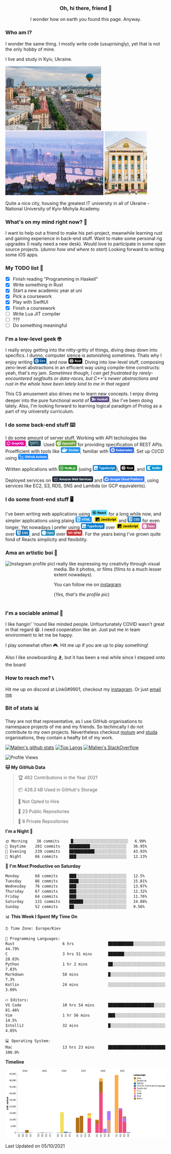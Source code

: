 
<h3 align="center"> Oh, hi there, friend 👋 </h3>
<p align="center">I wonder how on earth you found this page. Anyway.</p>

### Who am I? 
I wonder the same thing. I mostly write code (usuprisingly), yet that is not the only hobby of mine.

I live and study in Kyiv, Ukraine. 

<img alt="Kyiv city" height="200px"
src="https://github.com/Malien/Malien/blob/master/assets/kyiv1.jpg">
<img alt="Kyiv city" height="200px"
src="https://github.com/Malien/Malien/blob/master/assets/kyiv2.png">
<img alt="National University of Kyiv-Mohyla Academy" height="200px"
src="https://github.com/Malien/Malien/blob/master/assets/naukma.jpg">

Quite a nice city, housing the greatest IT university in all of Ukraine - National University of Kyiv-Mohyla Academy.

### What's on my mind right now? 🧠
I want to help out a friend to make his pet-project, meanwhile learning rust and gaining experience in back-end stuff.
Want to make some personal rig upgrades (I really need a new desk).
Would love to participate in some open source projects. (_dunno how and where to start_)
Looking forward to writing some iOS apps.

### My TODO list 📝
- [X] Finish reading "Programming in Haskell"
- [X] Write something in Rust
- [X] Start a new academic year at uni
- [X] Pick a coursework
- [X] Play with SwiftUI
- [X] Finish a coursework
- [ ] Write Lua JIT compiler
- [ ] ???
- [ ] Do something meaningful

### I'm a low-level geek 🤓
I really enjoy getting into the nitty-gritty of things, diving deep down into specifics. I dunno, computer sience is astonishing sometimes. Thats why I enjoy writing <img height="18" src="https://github.com/Malien/Malien/blob/master/assets/cpp.svg" />, and now <img height="18" src="https://github.com/Malien/Malien/blob/master/assets/rust.svg" />. Diving into low-level stuff, composing zero-level abstractions in an efficient way using compile-time constructs: yeah, that's my jam. _Sometimes though, I can get frustrated by rarely-encountered segfaults or data-races, but C++'s newer abstractions and rust in the whole have been lately kind to me in that regard_

This CS amusement also drives me to learn new concepts. I enjoy diving deeper into the pure functional world of <img height="18" src="https://github.com/Malien/Malien/blob/master/assets/haskell.svg" />, like I've been doing lately. Also, I'm looking forward to learning logical paradigm of Prolog as a part of my university curriculum.

### I do some back-end stuff ⌨️
I do some amount of server stuff. Working with API techologies like <img height="18" src="https://github.com/Malien/Malien/blob/master/assets/graphql.svg" />, <img height="18" src="https://github.com/Malien/Malien/blob/master/assets/grpc.png" />. Used <img height="18" src="https://github.com/Malien/Malien/blob/master/assets/openapi.svg" /> for providing specification of REST APIs. Proefficient with tools like <img height="18" src="https://github.com/Malien/Malien/blob/master/assets/docker.svg" />, familiar with <img height="18" src="https://github.com/Malien/Malien/blob/master/assets/kubernetes.svg" />. Set up CI/CD using <img height="18" src="https://github.com/Malien/Malien/blob/master/assets/ghactions.svg" />.

Written applications with <img height="18" src="https://github.com/Malien/Malien/blob/master/assets/nodejs.svg" /> (using <img height="18" src="https://github.com/Malien/Malien/blob/master/assets/typescript.svg" />), <img height="18" src="https://github.com/Malien/Malien/blob/master/assets/rust.svg" />, and <img height="18" src="https://github.com/Malien/Malien/blob/master/assets/kotlin.svg" />

<!-- Have been working with <img height="18" src="https://github.com/Malien/Malien/blob/master/assets/postgresql.svg" /> and <img height="18" src="https://github.com/Malien/Malien/blob/master/assets/mongodb.svg" /> on multiple occasions. -->

Deployed services on <img height="18" src="https://github.com/Malien/Malien/blob/master/assets/aws.svg" /> and <img height="18" src="https://github.com/Malien/Malien/blob/master/assets/gcp.svg" />, using services like EC2, S3, RDS, SNS and Lambda (or GCP equivalents).

### I do some front-end stuff 🖥
I've been writing web applications using <img height="18" src="https://github.com/Malien/Malien/blob/master/assets/react.svg" /> for a long while now, and simpler applications using plaing <img height="18" src="https://github.com/Malien/Malien/blob/master/assets/html.svg" />, <img height="18" src="https://github.com/Malien/Malien/blob/master/assets/javascript.svg" /> and <img height="18" src="https://github.com/Malien/Malien/blob/master/assets/css.svg" /> for even longer. Yet nowadays I prefer using <img height="18" src="https://github.com/Malien/Malien/blob/master/assets/typescript.svg" /> over <img height="18" src="https://github.com/Malien/Malien/blob/master/assets/javascript.svg" />, <img height="18" src="https://github.com/Malien/Malien/blob/master/assets/sass.svg" /> over <img height="18" src="https://github.com/Malien/Malien/blob/master/assets/css.svg" />, and <img height="18" src="https://github.com/Malien/Malien/blob/master/assets/yarn.svg" /> over <img height="18" src="https://github.com/Malien/Malien/blob/master/assets/npm.svg" />. For the years being I've grown quite fond of Reacts simplicity and flexibility.

### Ama an artistic boi 📸
[<img height="150px" align="left" alt="Instagram profile pic" src="https://i.imgur.com/g0kPFkq.png">](https://www.instagram.com/q_link0_p/)

I really like expressing my creativity through visual media. Be it photos, or films (films to a much lesser extent nowadays). 

You can follow me on [instagram](https://www.instagram.com/q_link0_p/)

(_Yes, that's the profile pic_)
<br></br>

### I'm a sociable animal 🐝
I like hangin' 'round like minded people. Unfourtunately COVID wasn't great in that regard 😷. I need cooperation like air. Just put me in team environment to let me be happy.

I play somewhat often 🎮. Hit me up if you are up to play something!

Also I like snowboarding 🏂, but it has been a real while since I stepped onto the board

### How to reach me? 📞
Hit me up on discord at Link0#9901, checkout my [instagram](https://www.instagram.com/q_link0_p/). Or just [email me](mailto:q.link0.p@gmail.com)

### Bit of stats 📊
They are not that representative, as I use GitHub organisations to namespace projects of me and my friends. So techincally I do not contribute to my own projects. Nevertheless checkout [motum](https://github.com/MotumInc) and [studa](https://github.com/studaco) organisations, they contain a heafty bit of my work.

[![Malien's github stats](https://github-readme-stats.vercel.app/api?username=malien&count_private=true&show_icons=true&hide=stars&theme=buefy&bg_color=145,ffffff,f4ddff)](https://github.com/anuraghazra/github-readme-stats)
[![Top Langs](https://github-readme-stats.vercel.app/api/top-langs/?username=malien&hide=JavaScript&layout=compact&bg_color=145,ffffff,87ecd3)](https://github.com/anuraghazra/github-readme-stats)
[![Malien's StackOverflow](https://github-readme-stackoverflow.vercel.app/?userID=9342577&layout=compact)](https://stackoverflow.com/users/9342577/link0)

<!--START_SECTION:waka-->
![Profile Views](http://img.shields.io/badge/Profile%20Views-7-blue)

**🐱 My GitHub Data** 

> 🏆 482 Contributions in the Year 2021
 > 
> 📦 426.3 kB Used in GitHub's Storage 
 > 
> 🚫 Not Opted to Hire
 > 
> 📜 23 Public Repositories 
 > 
> 🔑 8 Private Repositories  
 > 
**I'm a Night 🦉** 

```text
🌞 Morning    38 commits     █░░░░░░░░░░░░░░░░░░░░░░░░   6.99% 
🌆 Daytime    201 commits    █████████░░░░░░░░░░░░░░░░   36.95% 
🌃 Evening    239 commits    ███████████░░░░░░░░░░░░░░   43.93% 
🌙 Night      66 commits     ███░░░░░░░░░░░░░░░░░░░░░░   12.13%

```
📅 **I'm Most Productive on Saturday** 

```text
Monday       68 commits     ███░░░░░░░░░░░░░░░░░░░░░░   12.5% 
Tuesday      86 commits     ████░░░░░░░░░░░░░░░░░░░░░   15.81% 
Wednesday    76 commits     ███░░░░░░░░░░░░░░░░░░░░░░   13.97% 
Thursday     67 commits     ███░░░░░░░░░░░░░░░░░░░░░░   12.32% 
Friday       64 commits     ███░░░░░░░░░░░░░░░░░░░░░░   11.76% 
Saturday     131 commits    ██████░░░░░░░░░░░░░░░░░░░   24.08% 
Sunday       52 commits     ██░░░░░░░░░░░░░░░░░░░░░░░   9.56%

```


📊 **This Week I Spent My Time On** 

```text
⌚︎ Time Zone: Europe/Kiev

💬 Programming Languages: 
Rust                     6 hrs               ███████████░░░░░░░░░░░░░░   44.79% 
C                        3 hrs 51 mins       ███████░░░░░░░░░░░░░░░░░░   28.83% 
Python                   1 hr 2 mins         ██░░░░░░░░░░░░░░░░░░░░░░░   7.83% 
Markdown                 58 mins             █░░░░░░░░░░░░░░░░░░░░░░░░   7.3% 
Kotlin                   24 mins             ░░░░░░░░░░░░░░░░░░░░░░░░░   3.09%

🔥 Editors: 
VS Code                  10 hrs 54 mins      ████████████████████░░░░░   81.46% 
Vim                      1 hr 56 mins        ███░░░░░░░░░░░░░░░░░░░░░░   14.5% 
IntelliJ                 32 mins             █░░░░░░░░░░░░░░░░░░░░░░░░   4.05%

💻 Operating System: 
Mac                      13 hrs 23 mins      █████████████████████████   100.0%

```

**Timeline**

![Chart not found](https://raw.githubusercontent.com/Malien/Malien/master/charts/bar_graph.png) 


 Last Updated on 05/10/2021
<!--END_SECTION:waka-->

<!--
**Malien/Malien** is a ✨ _special_ ✨ repository because its `README.md` (this file) appears on your GitHub profile.

Here are some ideas to get you started:

- 🔭 I’m currently working on ...
- 🌱 I’m currently learning ...
- 👯 I’m looking to collaborate on ...
- 🤔 I’m looking for help with ...
- 💬 Ask me about ...
- 📫 How to reach me: ...
- 😄 Pronouns: ...
- ⚡ Fun fact: ...
-->
